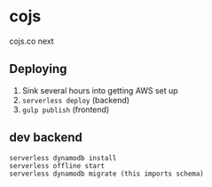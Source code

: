 # cojs
cojs.co next


## Deploying

1. Sink several hours into getting AWS set up
2. `serverless deploy` (backend)
3. `gulp publish` (frontend)


## dev backend

```
serverless dynamodb install
serverless offline start
serverless dynamodb migrate (this imports schema)
```
